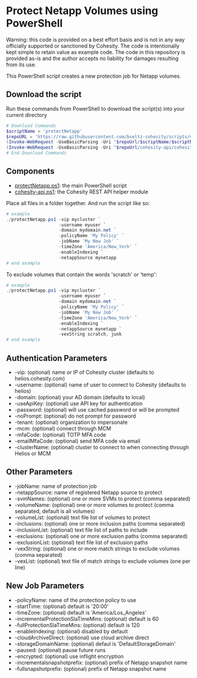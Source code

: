 # Protect Netapp Volumes using PowerShell

Warning: this code is provided on a best effort basis and is not in any way officially supported or sanctioned by Cohesity. The code is intentionally kept simple to retain value as example code. The code in this repository is provided as-is and the author accepts no liability for damages resulting from its use.

This PowerShell script creates a new protection job for Netapp volumes.

## Download the script

Run these commands from PowerShell to download the script(s) into your current directory

```powershell
# Download Commands
$scriptName = 'protectNetapp'
$repoURL = 'https://raw.githubusercontent.com/bseltz-cohesity/scripts/master/powershell'
(Invoke-WebRequest -UseBasicParsing -Uri "$repoUrl/$scriptName/$scriptName.ps1").content | Out-File "$scriptName.ps1"; (Get-Content "$scriptName.ps1") | Set-Content "$scriptName.ps1"
(Invoke-WebRequest -UseBasicParsing -Uri "$repoUrl/cohesity-api/cohesity-api.ps1").content | Out-File cohesity-api.ps1; (Get-Content cohesity-api.ps1) | Set-Content cohesity-api.ps1
# End Download Commands
```

## Components

* [protectNetapp.ps1](https://raw.githubusercontent.com/bseltz-cohesity/scripts/master/powershell/protectNetapp/protectNetapp.ps1): the main PowerShell script
* [cohesity-api.ps1](https://raw.githubusercontent.com/bseltz-cohesity/scripts/master/powershell/cohesity-api/cohesity-api.ps1): the Cohesity REST API helper module

Place all files in a folder together. And run the script like so:

```powershell
# example
./protectNetapp.ps1 -vip mycluster `
                    -username myuser `
                    -domain mydomain.net `
                    -policyName 'My Policy' `
                    -jobName 'My New Job' `
                    -timeZone 'America/New_York' `
                    -enableIndexing `
                    -netappSource mynetapp
# end example
```

To exclude volumes that contain the words 'scratch' or 'temp':

```powershell
# example
./protectNetapp.ps1 -vip mycluster `
                    -username myuser `
                    -domain mydomain.net `
                    -policyName 'My Policy' `
                    -jobName 'My New Job' `
                    -timeZone 'America/New_York' `
                    -enableIndexing `
                    -netappSource mynetapp `
                    -vexString scratch, junk
# end example
```

## Authentication Parameters

* -vip: (optional) name or IP of Cohesity cluster (defaults to helios.cohesity.com)
* -username: (optional) name of user to connect to Cohesity (defaults to helios)
* -domain: (optional) your AD domain (defaults to local)
* -useApiKey: (optional) use API key for authentication
* -password: (optional) will use cached password or will be prompted
* -noPrompt: (optional) do not prompt for password
* -tenant: (optional) organization to impersonate
* -mcm: (optional) connect through MCM
* -mfaCode: (optional) TOTP MFA code
* -emailMfaCode: (optional) send MFA code via email
* -clusterName: (optional) cluster to connect to when connecting through Helios or MCM

## Other Parameters

* -jobName: name of protection job
* -netappSource: name of registered Netapp source to protect
* -svmNames: (optional) one or more SVMs to protect (comma separated)
* -volumeName: (optional) one or more volumes to protect (comma separated, default is all volumes)
* -volumeList: (optional) text file list of volumes to protect
* -inclusions: (optional) one or more inclusion paths (comma separated)
* -inclusionList: (optional) text file list of paths to include
* -exclusions: (optional) one or more exclusion paths (comma separated)
* -exclusionList: (optional) text file list of exclusion paths
* -vexString: (optional) one or more match strings to exclude volumes (comma separated)
* -vexList: (optional) text file of match strings to exclude volumes (one per line)

## New Job Parameters

* -policyName: name of the protection policy to use
* -startTime: (optional) default is '20:00'
* -timeZone: (optional) default is 'America/Los_Angeles'
* -incrementalProtectionSlaTimeMins: (optional) default is 60
* -fullProtectionSlaTimeMins: (optional) default is 120
* -enableIndexing: (optional) disabled by default
* -cloudArchiveDirect: (optional) use cloud archive direct
* -storageDomainName: (optional) defaul is 'DefaultStorageDomain'
* -paused: (optional) pause future runs
* -encrypted: (optional) use inflight encryption
* -incrementalsnapshotprefix: (optional) prefix of Netapp snapshot name
* -fullsnapshotprefix: (optional) prefix of Netapp snapshot name
